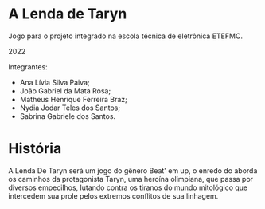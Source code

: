 # A Lenda de Taryn
Jogo para o projeto integrado na escola técnica de eletrônica ETEFMC.

2022

Integrantes:
- Ana Lívia Silva Paiva;
- João Gabriel da Mata Rosa;
- Matheus Henrique Ferreira Braz;
- Nydia Jodar Teles dos Santos;
- Sabrina Gabriele dos Santos.

# História 

A Lenda De Taryn será um jogo do gênero Beat' em up, o enredo do aborda os caminhos da protagonista Taryn, uma heroína olimpiana, que passa por diversos empecilhos, lutando contra os tiranos do mundo mitológico que intercedem sua prole pelos extremos conflitos de sua linhagem.
